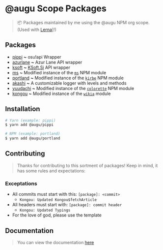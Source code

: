 # @augu Scope Packages

> :package: Packages maintained by me using the @augu NPM org scope. (Used with [Lerna](https://github.com/lerna/lerna)]!)

## Packages

- [pippi](https://github.com/auguwu/packages/tree/master/pkg/pippi) **~** osu!api Wrapper
- [azurlane](https://github.com/auguwu/packages/tree/master/pkg/azurlane) **~** Azur Lane API wrapper
- [ksoft](https://github.com/auguwu/packages/tree/master/pkg/ksoft) **~** [KSoft.Si](https://ksoft.si) API wrapper
- [ms](https://github.com/auguwu/packages/tree/master/pkg/ms) **~** Modified instance of the [`ms`](https://github.com/zeit/ms) NPM module
- [portland](https://github.com/auguwu/packages/tree/master/pkg/portland) **~** Modified instance of the [`kirbe`](https://github.com/PassTheWessel/kirbe) NPM module
- [akashi](https://github.com/auguwu/packages/tree/master/pkg/akashi) **~** A customizable logger with levels and methods
- [yuudachi](https://github.com/auguwu/packages/tree/master/pkg/yuudachi) **~** Modified instance of the [`colorette`](https://github.com) NPM module
- [kongou](https://github.com/auguwu/packages/tree/master/pkg/kongou) **~** Modified instance of the [`wikia`](https://github.com/pollen5/wikia) module

## Installation

```sh
# Yarn (example: pippi)
$ yarn add @augu/pippi

# NPM (example: portland)
$ yarn add @augu/portland
```

## Contributing

> Thanks for contributing to this sortment of packages! Keep in mind, it has some rules and expectations:

### Exceptations

- All commits must start with this: `[package]: <commit>`
  - `Kongou: Updated Kongou$fetchArticle`
- All headers must start with: `[package]: commit header`
  - `Kongou: Updated Typings`
- For the love of god, please use the template

## Documentation

> You can view the documentation [here](https://docs.augu.me)
